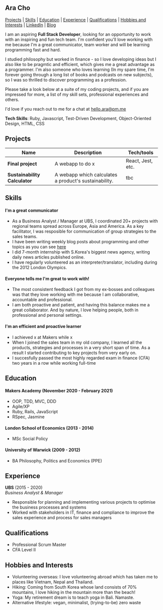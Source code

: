 ## Ara Cho
[Projects](#projects) | [Skills](#skills) | [Education](#education) | [Experience](#experience) | [Qualifications](#qualifications) | [Hobbies and Interests](#hobbies-and-interests) | [LinkedIn](http://www.linkedin.com/in/aracho1) | [Blog](https://hello-ara.medium.com/)

I am an aspiring **Full Stack Developer**, looking for an opportunity to work with an inspiring and fun tech team. I'm confident you'll love working with me because I'm a great communicator, team worker and will be learning programming fast and hard. 

I studied philosophy but worked in finance - so I love developing ideas but I also like to be pragmtic and efficient, which gives me a great advantage as a programmer. I'm also someone who loves learning (In my spare time, I'm forever going through a long list of books and podcasts on new subjects), so I was so thrilled to discover programming as a profession.

Please take a look below at a suite of my coding projects, and if you are impressed for more, a list of my skill sets, professional experiences and others.

I'd love if you reach out to me for a chat at hello.ara@pm.me

**Tech Skills**: Ruby, Javascript, Test-Driven Development, Object-Oriented Design, HTML, CSS

## Projects

| Name                          | Description                                           | Tech/tools        |
| ------------------------------| ----------------------------------------------------- | ----------------- |
| **Final project**             | A webapp to do x                                      | React, Jest, etc. |
| **Sustainability Calculator** | A webapp which calculates a product's sustainability. | tbc               |



## Skills

#### I'm a great communicator

- As a Business Analyst / Manager at UBS, I coordinated 20+ projects with regional teams spread across Europe, Asia and America. As a key facilitator, I was resposible for communication of group strategies to the sales teams.
- I have been writing weekly blog posts about programming and other topics as you can see [here](https://hello-ara.medium.com/)
- I did 7-month internship with S.Korea's biggest news agency, writing daily news articles published online.
- I have regularly volunteered as an interpreter/translator, including during the 2012 London Olympics.

#### Everyone tells me I'm great to work with!

- The most consistent feedback I got from my ex-bosses and colleagues was that they love working with me because I am collaborative, accountable and professional.
- I am both proactive and patient, and having this balance makes me a great collaborator. And by nature, I love helping people, both in professional and personal settings. 

#### I'm an efficient and proactive learner 

- I achieved x at Makers while x
- When I joined the sales team in my old company, I learned all the products, strategies and processes in a very short span of time. As a result I started contributing to key projects from very early on. 
- I succesfully passed the most highly regarded exam in finance (CFA) two years in a row while working full-time

## Education

#### Makers Academy (November 2020 - February 2021)

- OOP, TDD, MVC, DDD
- Agile/XP
- Ruby, Rails, JavaScript
- RSpec, Jasmine

#### London School of Economics (2013 - 2014)

- MSc Social Policy

#### University of Warwick (2009 - 2012)

- BA Philosophy, Politics and Economics (PPE)

## Experience

**UBS** (2015 - 2020)  
_Business Analyst & Manager_

- Responsible for planning and implementing various projects to optimise the business processes and systems
- Worked with stakeholders in IT, finance and compliance to improve the sales experience and process for sales managers

## Qualifications

- Professional Scrum Master
- CFA Level II

## Hobbies and Interests

- Volunteering overseas: I love volunteering abroad which has taken me to places like Vietnam, Nepal and Thailand. 
- Hiking: Coming from South Korea whose land consists of 70% mountains, I love hiking in the mountain more than the beach!
- Yoga: My retirement dream is to teach yoga in Bali. Namaste.
- Alternative lifestyle: vegan, minimalist, (trying-to-be) zero waste
